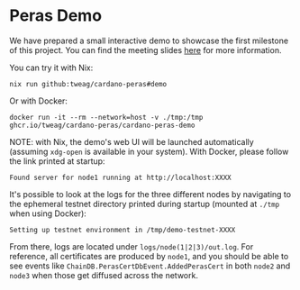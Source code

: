 # Peras Demo

We have prepared a small interactive demo to showcase the first milestone of this project. You can find the meeting slides [here](https://docs.google.com/presentation/d/1jfzJSgQ5LMDR8w6WGSjjPg6vb6kQekWv16fdttjS5Iw/edit) for more information.

You can try it with Nix:

```console
nix run github:tweag/cardano-peras#demo
```

Or with Docker:

```console
docker run -it --rm --network=host -v ./tmp:/tmp ghcr.io/tweag/cardano-peras/cardano-peras-demo
```

NOTE: with Nix, the demo's web UI will be launched automatically (assuming `xdg-open` is available in your system). With Docker, please follow the link printed at startup:

```
Found server for node1 running at http://localhost:XXXX
```

It's possible to look at the logs for the three different nodes by navigating to the ephemeral testnet directory printed during startup (mounted at `./tmp` when using Docker):

```
Setting up testnet environment in /tmp/demo-testnet-XXXX
```

From there, logs are located under `logs/node(1|2|3)/out.log`. For reference, all certificates are produced by `node1`, and you should be able to see events like `ChainDB.PerasCertDbEvent.AddedPerasCert` in both `node2` and `node3` when those get diffused across the network.
